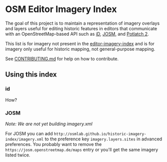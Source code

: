 # OSM Editor Imagery Index

The goal of this project is to maintain a representation of imagery 
overlays and layers useful for editing historic features in editors 
that communicate with an OpenStreetMap-based API such as
[iD](https://github.com/systemed/iD), [JOSM](http://josm.openstreetmap.de/), 
and [Potlatch 2](https://github.com/systemed/potlatch2).

This list is for imagery not present in the [editor-imagery-index](https://github.com/osmlab/editor-imagery-index) and is for imagery only useful for historic mapping, not general-purpose mapping.

See [CONTRIBUTING.md](CONTRIBUTING.md) for help on how to contribute.

## Using this index

### id
How?

### JOSM

*Note: We are not yet building imagery.xml*

For JOSM you can add `http://osmlab.github.io/historic-imagery-index/imagery.xml` 
to the preference key `imagery.layers.sites` in advanced preferences. You probably
want to remove the `https://josm.openstreetmap.de/maps` entry or you'll get the 
same imagery listed twice.
